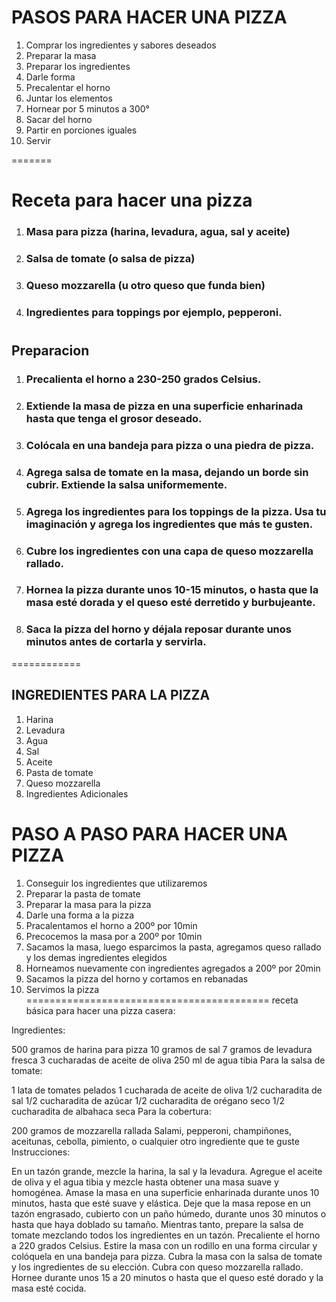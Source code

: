 # PASOS PARA HACER UNA PIZZA

1. Comprar los ingredientes y sabores deseados
2. Preparar la masa
3. Preparar los ingredientes
4. Darle forma
5. Precalentar el horno
6. Juntar los elementos
7. Hornear por 5 minutos a 300°
8. Sacar del horno
9. Partir en porciones iguales
10. Servir

=======
## <h1> Receta para hacer una pizza </h1>
1. <h3> Masa para pizza (harina, levadura, agua, sal y aceite)</h3>
2. <h3> Salsa de tomate (o salsa de pizza)</h3>
3. <h3> Queso mozzarella (u otro queso que funda bien)</h3>
4. <h3> Ingredientes para toppings por ejemplo, pepperoni.</h3>
# <h2> Preparacion </h2>
1. <h3> Precalienta el horno a 230-250 grados Celsius.</h3>
2. <h3> Extiende la masa de pizza en una superficie enharinada hasta que tenga el grosor deseado.</h3>
3. <h3> Colócala en una bandeja para pizza o una piedra de pizza.</h3>
4. <h3> Agrega salsa de tomate en la masa, dejando un borde sin cubrir. Extiende la salsa  uniformemente.</h3>
5. <h3> Agrega los ingredientes para los toppings de la pizza. Usa tu imaginación y agrega los ingredientes que más te gusten.</h3>
6. <h3> Cubre los ingredientes con una capa de queso mozzarella rallado.</h3>
7. <h3> Hornea la pizza durante unos 10-15 minutos, o hasta que la masa esté dorada y el queso esté derretido y burbujeante. </h3>
8. <h3> Saca la pizza del horno y déjala reposar durante unos minutos antes de cortarla y servirla. </h3>

============
## INGREDIENTES PARA LA PIZZA

1. Harina
2. Levadura
3. Agua
4. Sal
5. Aceite
6. Pasta de tomate 
7. Queso mozzarella
8. Ingredientes Adicionales

# PASO A PASO PARA HACER UNA PIZZA

1. Conseguir los ingredientes que utilizaremos
2. Preparar la pasta de tomate
3. Preparar la masa para la pizza
4. Darle una forma a la pizza
5. Pracalentamos el horno a 200º por 10min
6. Precocemos la masa por a 200º por 10min
7. Sacamos la masa, luego esparcimos la pasta, agregamos queso rallado y los demas ingredientes elegidos
8. Horneamos nuevamente con ingredientes agregados a 200º por 20min
9. Sacamos la pizza del horno y cortamos en rebanadas
10. Servimos la pizza
==========================================
receta básica para hacer una pizza casera:

Ingredientes:

500 gramos de harina para pizza
10 gramos de sal
7 gramos de levadura fresca
3 cucharadas de aceite de oliva
250 ml de agua tibia
Para la salsa de tomate:

1 lata de tomates pelados
1 cucharada de aceite de oliva
1/2 cucharadita de sal
1/2 cucharadita de azúcar
1/2 cucharadita de orégano seco
1/2 cucharadita de albahaca seca
Para la cobertura:

200 gramos de mozzarella rallada
Salami, pepperoni, champiñones, aceitunas, cebolla, pimiento, o cualquier otro ingrediente que te guste
Instrucciones:

En un tazón grande, mezcle la harina, la sal y la levadura.
Agregue el aceite de oliva y el agua tibia y mezcle hasta obtener una masa suave y homogénea.
Amase la masa en una superficie enharinada durante unos 10 minutos, hasta que esté suave y elástica.
Deje que la masa repose en un tazón engrasado, cubierto con un paño húmedo, durante unos 30 minutos o hasta que haya doblado su tamaño.
Mientras tanto, prepare la salsa de tomate mezclando todos los ingredientes en un tazón.
Precaliente el horno a 220 grados Celsius.
Estire la masa con un rodillo en una forma circular y colóquela en una bandeja para pizza.
Cubra la masa con la salsa de tomate y los ingredientes de su elección.
Cubra con queso mozzarella rallado.
Hornee durante unos 15 a 20 minutos o hasta que el queso esté dorado y la masa esté cocida.